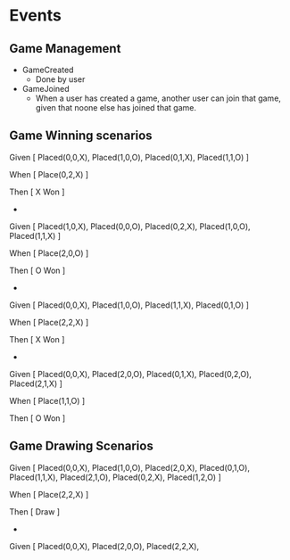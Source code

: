 # Events
## Game Management
* GameCreated
	- Done by user
* GameJoined
	- When a user has created a game, another user can join that game, given that noone else has joined that game.

## Game Winning scenarios
Given [ Placed(0,0,X), Placed(1,0,O), Placed(0,1,X), Placed(1,1,O) ]

When [ Place(0,2,X) ]

Then [ X Won ]

-

Given [ Placed(1,0,X), Placed(0,0,O), Placed(0,2,X), Placed(1,0,O), Placed(1,1,X) ]

When [ Place(2,0,O) ]

Then [ O Won ]

-

Given [ Placed(0,0,X), Placed(1,0,O), Placed(1,1,X), Placed(0,1,O) ]

When [ Place(2,2,X) ]

Then [ X Won ]

-

Given [ Placed(0,0,X), Placed(2,0,O), Placed(0,1,X), Placed(0,2,O), Placed(2,1,X) ]

When [ Place(1,1,O) ]

Then [ O Won ]

## Game Drawing Scenarios
Given [ Placed(0,0,X), Placed(1,0,O), Placed(2,0,X), Placed(0,1,O), Placed(1,1,X), Placed(2,1,O), Placed(0,2,X), Placed(1,2,O) ]

When [ Place(2,2,X) ]

Then [ Draw ]

-

Given [ Placed(0,0,X), Placed(2,0,O), Placed(2,2,X), 